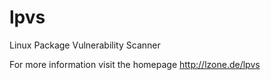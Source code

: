 lpvs
====

Linux Package Vulnerability Scanner

For more information visit the homepage http://lzone.de/lpvs
